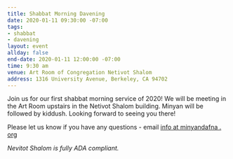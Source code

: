```yaml
---
title: Shabbat Morning Davening
date: 2020-01-11 09:30:00 -07:00
tags:
- shabbat
- davening
layout: event
allday: false
end-date: 2020-01-11 12:00:00 -07:00
time: 9:30 am
venue: Art Room of Congregation Netivot Shalom
address: 1316 University Avenue, Berkeley, CA 94702
---
```


Join us for our first shabbat morning service of 2020! We will be meeting in the Art Room upstairs in the Netivot Shalom building.
Minyan will be followed by kiddush. Looking forward to seeing you there!

Please let us know if you have any questions - email [info at minyandafna . org](mailto:info@minyandafna.org)

_Nevitot Shalom is fully ADA compliant._
